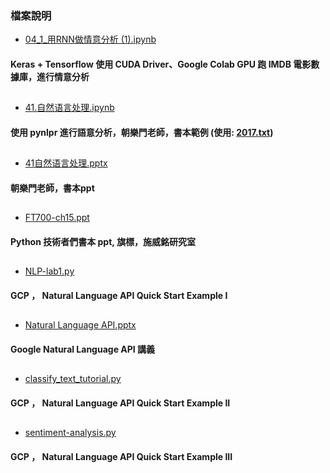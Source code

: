 ### 檔案說明
* [04_1_用RNN做情意分析 (1).ipynb](https://github.com/jumbokh/gcp_class/blob/master/NLP/04_1_%E7%94%A8RNN%E5%81%9A%E6%83%85%E6%84%8F%E5%88%86%E6%9E%90%20(1).ipynb)
#### Keras + Tensorflow 使用 CUDA Driver、Google Colab GPU 跑 IMDB 電影數據庫，進行情意分析
##
* [41.自然语言处理.ipynb](https://github.com/jumbokh/gcp_class/blob/master/NLP/41.%E8%87%AA%E7%84%B6%E8%AF%AD%E8%A8%80%E5%A4%84%E7%90%86.ipynb)
#### 使用 pynlpr 進行語意分析，朝樂門老師，書本範例 (使用: [2017.txt](https://github.com/jumbokh/gcp_class/blob/master/NLP/2017.txt))
##
* [41自然语言处理.pptx](https://github.com/jumbokh/gcp_class/blob/master/NLP/41%E8%87%AA%E7%84%B6%E8%AF%AD%E8%A8%80%E5%A4%84%E7%90%86.pptx)
#### 朝樂門老師，書本ppt
##
* [FT700-ch15.ppt](https://github.com/jumbokh/gcp_class/blob/master/NLP/FT700-ch15.ppt)
#### Python 技術者們書本 ppt, 旗標，施威銘研究室
##
* [NLP-lab1.py](https://github.com/jumbokh/gcp_class/blob/master/NLP/NLP-lab1.py)
#### GCP ， Natural Language API Quick Start Example I
##
* [Natural Language API.pptx](https://github.com/jumbokh/gcp_class/blob/master/NLP/Natural%20Language%20API.pptx)
#### Google Natural Language API 講義
##
* [classify_text_tutorial.py ](https://github.com/jumbokh/gcp_class/blob/master/NLP/classify_text_tutorial.py)
#### GCP ， Natural Language API Quick Start Example II
##
* [sentiment-analysis.py](https://github.com/jumbokh/gcp_class/blob/master/NLP/sentiment-analysis.py)
#### GCP ， Natural Language API Quick Start Example III
##



